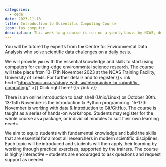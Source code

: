 ```yaml
---
categories:
  - ceda
date: 2023-11-13
title: Introduction to Scientific Computing Course
icon: fas computer
description: This week long course is run on a yearly basis by NCAS, delivered by staff from CEDA.
---
```


You will be tutored by experts from the Centre for Environmental Data Analysis who solve scientific data challenges on a daily basis. 

We will provide you with the essential knowledge and skills to start using computers for cutting-edge environmental science research. The course will take place from 13-17th November 2023 at the NCAS Training Facility, University of Leeds. For further details and to register {{< link href="https://ncas.ac.uk/study-with-us/introduction-to-scientific-computing/" >}} Click right here! {{< /link >}}

There is an online introduction to bash shell (Unix/Linux) on October 30th. 13-15th November is the introduction to Python programming. 15-17th November is working with data & Introduction to Git/GitHub. 
The course is taught as a series of hands-on workshops. Students may register for the whole course as a package, or individual modules to suit their own learning needs.

We aim to equip students with fundamental knowledge and build the skills that are essential for almost all researchers in modern scientific disciplines. Each topic will be introduced and students will then apply their learning by working through practical exercises, supported by the trainers. The course is highly interactive – students are encouraged to ask questions and request support as needed.